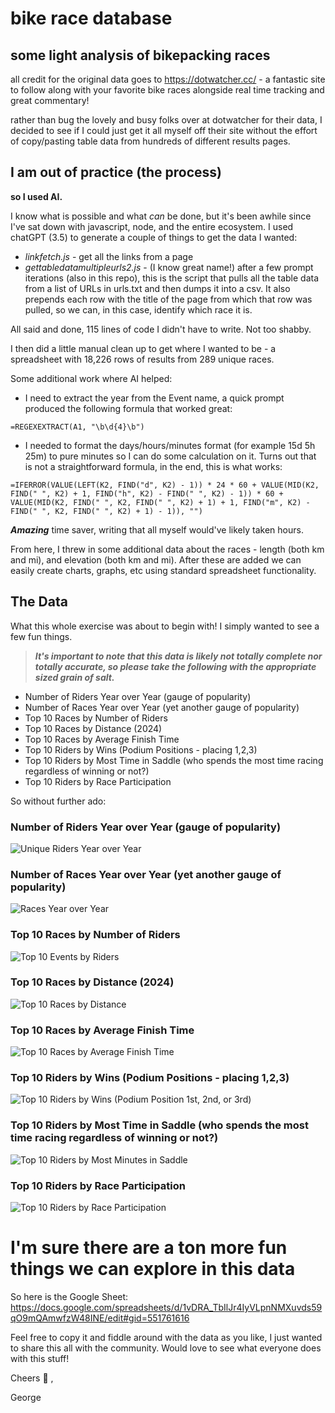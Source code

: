 # bike race database
## some light analysis of bikepacking races
 all credit for the original data goes to https://dotwatcher.cc/ - a fantastic site to follow along with your favorite bike races alongside real time tracking and great commentary!  

 rather than bug the lovely and busy folks over at dotwatcher for their data, I decided to see if I could just get it all myself off their site without the effort of copy/pasting table data from hundreds of different results pages.

 ## I am out of practice (the process)
 **so I used AI.** 
 
 I know what is possible and what *can* be done, but it's been awhile since I've sat down with javascript, node, and the entire ecosystem.  I used chatGPT (3.5) to generate a couple of things to get the data I wanted:

 - *linkfetch.js* - get all the links from a page
 - *gettabledatamultipleurls2.js* - (I know great name!) after a few prompt iterations (also in this repo), this is the script that pulls all the table data from a list of URLs in urls.txt and then dumps it into a csv. It also prepends each row with the title of the page from which that row was pulled, so we can, in this case, identify which race it is.

 All said and done, 115 lines of code I didn't have to write. Not too shabby.

I then did a little manual clean up to get where I wanted to be - a spreadsheet with 18,226 rows of results from 289 unique races.

Some additional work where AI helped:
- I need to extract the year from the Event name, a quick prompt produced the following formula that worked great:

`=REGEXEXTRACT(A1, "\b\d{4}\b")`

- I needed to format the days/hours/minutes format (for example 15d 5h 25m) to pure minutes so I can do some calculation on it. Turns out that is not a straightforward formula, in the end, this is what works:

`=IFERROR(VALUE(LEFT(K2, FIND("d", K2) - 1)) * 24 * 60 + VALUE(MID(K2, FIND(" ", K2) + 1, FIND("h", K2) - FIND(" ", K2) - 1)) * 60 + VALUE(MID(K2, FIND(" ", K2, FIND(" ", K2) + 1) + 1, FIND("m", K2) - FIND(" ", K2, FIND(" ", K2) + 1) - 1)), "")`

***Amazing*** time saver, writing that all myself would've likely taken hours.

From here, I threw in some additional data about the races - length (both km and mi), and elevation (both km and mi).  After these are added we can easily create charts, graphs, etc using standard spreadsheet functionality.

## The Data
What this whole exercise was about to begin with! I simply wanted to see a few fun things.

>***It's important to note that this data is likely not totally complete nor totally accurate, so please take the following with the appropriate sized grain of salt.***

- Number of Riders Year over Year (gauge of popularity)
- Number of Races Year over Year (yet another gauge of popularity)
- Top 10 Races by Number of Riders
- Top 10 Races by Distance (2024)
- Top 10 Races by Average Finish Time
- Top 10 Riders by Wins (Podium Positions - placing 1,2,3)
- Top 10 Riders by Most Time in Saddle (who spends the most time racing regardless of winning or not?)
- Top 10 Riders by Race Participation

So without further ado:

### Number of Riders Year over Year (gauge of popularity)

![Unique Riders Year over Year](<Unique Riders Year over Year.png>)

### Number of Races Year over Year (yet another gauge of popularity)

![Races Year over Year](<Races Year over Year.png>)

### Top 10 Races by Number of Riders

![Top 10 Events by Riders](<Top 10 Events by Riders.png>)

### Top 10 Races by Distance (2024)

![Top 10 Races by Distance](<Top 10 Races by Distance.png>)

### Top 10 Races by Average Finish Time

![Top 10 Races by Average Finish Time](<Top 10 Races by Average Finish Time.png>)

### Top 10 Riders by Wins (Podium Positions - placing 1,2,3)

![Top 10 Riders by Wins (Podium Position 1st, 2nd, or 3rd)](<Top 10 Riders by Wins (Podium Position 1st, 2nd, or 3rd).png>)

### Top 10 Riders by Most Time in Saddle (who spends the most time racing regardless of winning or not?)

![Top 10 Riders by Most Minutes in Saddle](<Top 10 Riders by Most Minutes in Saddle.png>)

### Top 10 Riders by Race Participation

![Top 10 Riders by Race Participation](<Top 10 Riders by Race Participation.png>)

# I'm sure there are a ton more fun things we can explore in this data

So here is the Google Sheet: https://docs.google.com/spreadsheets/d/1vDRA_TbIlJr4IyVLpnNMXuvds59qO9mQAmwfzW48INE/edit#gid=551761616

Feel free to copy it and fiddle around with the data as you like, I just wanted to share this all with the community.  Would love to see what everyone does with this stuff!

Cheers :beers: ,

George